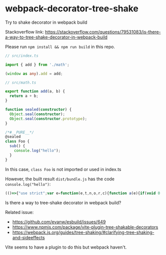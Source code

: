 # webpack-decorator-tree-shake

Try to shake decorator in webpack build

Stackoverflow link: https://stackoverflow.com/questions/79531083/is-there-a-way-to-tree-shake-decorator-in-webpack-build

Please run `npm install && npm run build` in this repo.

```ts
// src/index.ts

import { add } from './math';

(window as any).add = add;
```

```ts
// src/math.ts

export function add(a, b) {
  return a + b;
}

function sealed(constructor) {
  Object.seal(constructor);
  Object.seal(constructor.prototype);
}

/*#__PURE__*/
@sealed
class Foo {
  sub() {
    console.log("hello");
  }
}
```

In this case, `class Foo` is not imported or used in index.ts

However, the built result `dist/bundle.js` has the code `console.log("hello")`:

```js
(()=>{"use strict";var e=function(e,t,n,o,r,c){function a(e){if(void 0!==e&&"function"!=typeof e)throw new TypeError("Function expected");return e}for(var i,l=o.kind,u="getter"===l?"get":"setter"===l?"set":"value",s=!t&&e?o.static?e:e.prototype:null,f=t||(s?Object.getOwnPropertyDescriptor(s,o.name):{}),d=!1,p=n.length-1;p>=0;p--){var b={};for(var y in o)b[y]="access"===y?{}:o[y];for(var y in o.access)b.access[y]=o.access[y];b.addInitializer=function(e){if(d)throw new TypeError("Cannot add initializers after decoration has completed");c.push(a(e||null))};var v=(0,n[p])("accessor"===l?{get:f.get,set:f.set}:f[u],b);if("accessor"===l){if(void 0===v)continue;if(null===v||"object"!=typeof v)throw new TypeError("Object expected");(i=a(v.get))&&(f.get=i),(i=a(v.set))&&(f.set=i),(i=a(v.init))&&r.unshift(i)}else(i=a(v))&&("field"===l?r.unshift(i):f[u]=i)}s&&Object.defineProperty(s,o.name,f),d=!0},t=function(e,t,n){for(var o=arguments.length>2,r=0;r<t.length;r++)n=o?t[r].call(e,n):t[r].call(e);return o?n:void 0},n=function(e,t,n){return"symbol"==typeof t&&(t=t.description?"[".concat(t.description,"]"):""),Object.defineProperty(e,"name",{configurable:!0,value:n?"".concat(n," ",t):t})};function o(e){Object.seal(e),Object.seal(e.prototype)}!function(){var r,c,a,i=[o],l=[];c=function(){function e(){}return e.prototype.sub=function(){console.log("hello")},e}();n(c,"Foo"),a="function"==typeof Symbol&&Symbol.metadata?Object.create(null):void 0,e(null,r={value:c},i,{kind:"class",name:c.name,metadata:a},null,l),c=r.value,a&&Object.defineProperty(c,Symbol.metadata,{enumerable:!0,configurable:!0,writable:!0,value:a}),t(c,l)}();window.add=function(e,t){return e+t}})();
```

Is there a way to tree-shake decorator in webpack build?

Related issue:
- https://github.com/evanw/esbuild/issues/649
- https://www.npmjs.com/package/vite-plugin-tree-shakable-decorators
- https://webpack.js.org/guides/tree-shaking/#clarifying-tree-shaking-and-sideeffects

Vite seems to have a plugin to do this but webpack haven't.


